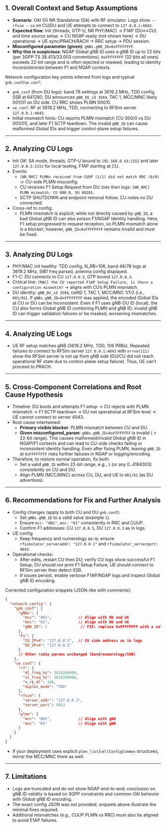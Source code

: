 ## 1. Overall Context and Setup Assumptions

- **Scenario**: OAI 5G NR Standalone (SA) with RF simulator. Logs show `--rfsim --sa` on CU/DU and UE attempts to connect to `127.0.0.1:4043`.
- **Expected flow**: Init (threads, GTP-U, NR PHY/MAC) → F1AP (DU↔CU) and time source setup → CU NGAP ready (not shown here) → DU operational → UE sync/PRACH/RACH → RRC setup → PDU session.
- **Misconfigured parameter (given)**: `gNBs.gNB_ID=0xFFFFFFFF`.
- **Why this is suspicious**: NGAP Global gNB ID uses a gNB ID up to 22 bits (per 3GPP TS 38.413/23.003 conventions). `0xFFFFFFFF` (32 bits all ones) exceeds 22-bit range and is often rejected or masked, leading to identity inconsistencies between F1 and NGAP contexts.

Network configuration key points inferred from logs and typical `gnb.conf`/`ue.conf`:
- `gnb_conf` (from DU logs): band 78 settings at 3619.2 MHz, TDD config, SSB at 641280, DU announces `gNB_DU_id 3584`, TAC 1, MCC/MNC likely 001/01 on DU side. CU RRC shows PLMN 000/0.
- `ue_conf`: RF at 3619.2 MHz, TDD, connecting to RFSim server `127.0.0.1:4043`.
- Initial mismatch hints: CU reports PLMN mismatch (CU 000/0 vs DU 001/01), and later F1 SCTP teardown. The invalid `gNB_ID` can cause malformed Global IDs and trigger control-plane setup failures.

---

## 2. Analyzing CU Logs

- Init OK: SA mode, threads, GTP-U bound to `192.168.8.43:2152` and later `127.0.0.5:2152` for local testing, F1AP starting at CU.
- Events:
  - `[NR_RRC] PLMNs received from CUUP (1/1) did not match RRC (0/0)` → CU-side PLMN misconfig.
  - CU receives F1 Setup Request from DU `3584` then logs: `[NR_RRC] PLMN mismatch: CU 000.0, DU 00101`.
  - SCTP SHUTDOWN and endpoint removal follow; CU notes no DU connected.
- Cross-ref to config:
  - PLMN mismatch is explicit; while not directly caused by `gNB_ID`, a bad Global gNB ID can also poison F1/NGAP identity handling. Here, F1 setup progressed to request reception, so PLMN mismatch alone is a blocker; however, `gNB_ID=0xFFFFFFFF` remains invalid and must be fixed.

---

## 3. Analyzing DU Logs

- PHY/MAC init healthy: TDD config, N_RB=106, band 48/78 logs at 3619.2 MHz, SIB1 freq parsed, antenna config displayed.
- F1-C: DU connects to CU `127.0.0.5`, GTP bound `127.0.0.3`.
- Critical line: `[MAC] the CU reported F1AP Setup Failure, is there a configuration mismatch?` → aligns with CU’s PLMN mismatch.
- DU identity: `gNB_DU_id 3584`, cellID 1, TAC 1, MCC/MNC 1/1/2 (i.e., `001/01`). If `gNBs.gNB_ID=0xFFFFFFFF` was applied, the encoded Global IDs at CU or DU can be inconsistent. Even if F1 uses gNB-DU ID (local), the CU also forms Global gNB ID combining PLMN and gNB ID; invalid gNB ID can trigger validation failures or be masked, worsening mismatches.

---

## 4. Analyzing UE Logs

- UE RF setup matches gNB (3619.2 MHz, TDD, 106 PRBs). Repeated failures to connect to RFSim server `127.0.0.1:4043` with `errno(111)` show the RFSim server is not up from gNB side (DU/CU did not reach operational RF state due to control-plane setup failure). Thus, UE can’t proceed to PRACH.

---

## 5. Cross-Component Correlations and Root Cause Hypothesis

- Timeline: DU boots and attempts F1 setup → CU rejects with PLMN mismatch → F1 SCTP teardown → DU not operational at RFSim level → UE cannot connect to server 4043.
- Root cause intertwined:
  - **Primary visible blocker**: PLMN mismatch between CU and DU.
  - **Given misconfigured_param**: `gNBs.gNB_ID=0xFFFFFFFF` is invalid ( > 22-bit range). This causes malformed/invalid Global gNB ID in NGAP/F1 contexts and can lead to CU-side checks failing or inconsistent identity handling. Even after fixing PLMN, leaving `gNB_ID` at `0xFFFFFFFF` risks further failures in NGAP or logging/encoding.
- Therefore, to restore normal operation, fix both:
  - Set a valid `gNB_ID` within 22-bit range, e.g., `1` (or any 0..4194303) consistently on CU and DU.
  - Align PLMN (MCC/MNC) across CU, DU, and UE to `001/01` (as DU advertises).

---

## 6. Recommendations for Fix and Further Analysis

- Config changes (apply to both CU and DU `gnb.conf`):
  - Set `gNBs.gNB_ID` to a valid value (example `1`).
  - Ensure `mcc: "001"`, `mnc: "01"` consistently in RRC and CUUP.
  - Confirm F1 addresses: CU `127.0.0.5`, DU `127.0.0.3` as in logs.
- UE config:
  - Keep frequency and numerology as-is; ensure `rfsimulator_serveraddr: "127.0.0.1"` and `rfsimulator_serverport: 4043`.
- Operational checks:
  - After edits, restart CU then DU; verify CU logs show successful F1 Setup; DU should not print F1 Setup Failure; UE should connect to RFSim server then detect SSB.
  - If issues persist, enable verbose F1AP/NGAP logs and inspect Global gNB ID encoding.

Corrected configuration snippets (JSON-like with comments):

```json
{
  "network_config": {
    "gnb_conf": {
      "gNBs": {
        "mcc": "001",            // Align with DU and UE
        "mnc": "01",             // Align with DU and UE
        "gNB_ID": 1               // FIX: replace 0xFFFFFFFF with a valid 22-bit value
      },
      "F1": {
        "CU_IPv4": "127.0.0.5",  // CU side address as in logs
        "DU_IPv4": "127.0.0.3"
      }
      // Other radio params unchanged (band/numerology/SSB)
    },
    "ue_conf": {
      "rf": {
        "dl_freq_hz": 3619200000,
        "ul_freq_hz": 3619200000,
        "n_rb_dl": 106,
        "duplex_mode": "TDD"
      },
      "rfsim": {
        "server_addr": "127.0.0.1",
        "server_port": 4043
      },
      "plmn": {
        "mcc": "001",            // Align with gNB
        "mnc": "01"              // Align with gNB
      }
    }
  }
}
```

- If your deployment uses explicit `plmn_list`/`cellConfigCommon` structures, mirror the MCC/MNC there as well.

---

## 7. Limitations

- Logs are truncated and do not show NGAP end-to-end; conclusion on gNB ID validity is based on 3GPP constraints and common OAI behavior with Global gNB ID encoding.
- The exact config JSON was not provided; snippets above illustrate the minimal fixes required.
- Additional mismatches (e.g., CUUP PLMN vs RRC) must also be aligned to avoid E1AP failures.